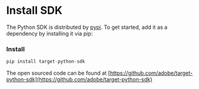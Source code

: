 # Install SDK

The Python SDK is distributed by [pypi](https://pypi.org/project/target-python-sdk). To get started, add it as a dependency by installing it via pip:

### Install

```python
pip install target-python-sdk
```

The open sourced code can be found at [https://github.com/adobe/target-python-sdk](https://github.com/adobe/target-python-sdk)